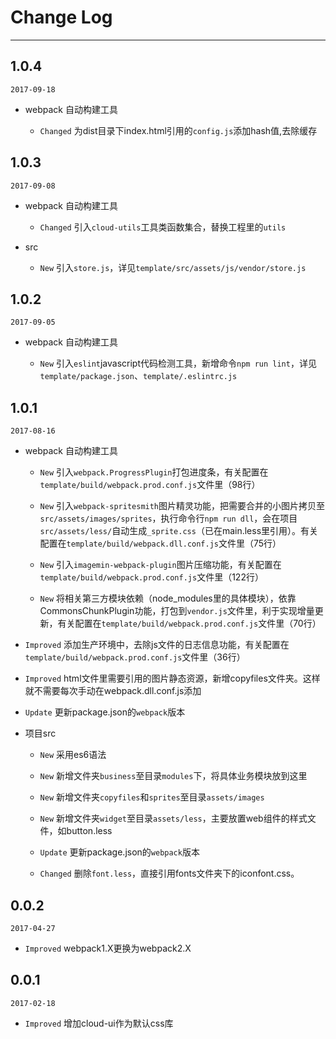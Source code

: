 # Change Log
---

## 1.0.4
 
`2017-09-18`
 
- webpack 自动构建工具
 
   - `Changed` 为dist目录下index.html引用的`config.js`添加hash值,去除缓存
   
## 1.0.3
 
`2017-09-08`
 
- webpack 自动构建工具
 
   - `Changed` 引入`cloud-utils`工具类函数集合，替换工程里的`utils`
 
- src
 
   - `New` 引入`store.js`，详见`template/src/assets/js/vendor/store.js` 
   

## 1.0.2
 
`2017-09-05`
 
- webpack 自动构建工具
 
   - `New` 引入`eslint`javascript代码检测工具，新增命令`npm run lint`，详见`template/package.json`、`template/.eslintrc.js`
 

## 1.0.1

`2017-08-16`

- webpack 自动构建工具

  - `New` 引入`webpack.ProgressPlugin`打包进度条，有关配置在`template/build/webpack.prod.conf.js`文件里（98行）

  - `New` 引入`webpack-spritesmith`图片精灵功能，把需要合并的小图片拷贝至`src/assets/images/sprites`，执行命令行`npm run dll`，会在项目`src/assets/less/`自动生成`_sprite.css`（已在main.less里引用）。有关配置在`template/build/webpack.dll.conf.js`文件里（75行）

  - `New` 引入`imagemin-webpack-plugin`图片压缩功能，有关配置在`template/build/webpack.prod.conf.js`文件里（122行）

  - `New` 将相关第三方模块依赖（node_modules里的具体模块），依靠CommonsChunkPlugin功能，打包到`vendor.js`文件里，利于实现增量更新，有关配置在`template/build/webpack.prod.conf.js`文件里（70行）

 - `Improved` 添加生产环境中，去除js文件的日志信息功能，有关配置在`template/build/webpack.prod.conf.js`文件里（36行）
 
  - `Improved` html文件里需要引用的图片静态资源，新增copyfiles文件夹。这样就不需要每次手动在webpack.dll.conf.js添加

  - `Update` 更新package.json的`webpack`版本

- 项目src

  - `New` 采用es6语法
  
  - `New` 新增文件夹`business`至目录`modules`下，将具体业务模块放到这里

  - `New` 新增文件夹`copyfiles`和`sprites`至目录`assets/images`

  - `New` 新增文件夹`widget`至目录`assets/less`，主要放置web组件的样式文件，如button.less

  - `Update` 更新package.json的`webpack`版本

  - `Changed` 删除`font.less`，直接引用fonts文件夹下的iconfont.css。
  
  
## 0.0.2

`2017-04-27`

- `Improved` webpack1.X更换为webpack2.X

## 0.0.1

`2017-02-18`
 
- `Improved` 增加cloud-ui作为默认css库
